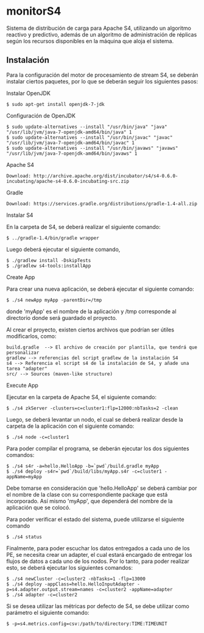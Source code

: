 # monitorS4
Sistema de distribución de carga para Apache S4, utilizando un algoritmo reactivo y predictivo, además de un algoritmo de administración de réplicas según los recursos disponibles en la máquina que aloja el sistema.

Instalación
---
Para la configuración del motor de procesamiento de stream S4, se deberán instalar ciertos paquetes, por lo que se deberán seguir los siguientes pasos:

Instalar OpenJDK

	$ sudo apt-get install openjdk-7-jdk

Configuración de OpenJDK

	$ sudo update-alternatives --install "/usr/bin/java" "java" "/usr/lib/jvm/java-7-openjdk-amd64/bin/java" 1
	$ sudo update-alternatives --install "/usr/bin/javac" "javac" "/usr/lib/jvm/java-7-openjdk-amd64/bin/javac" 1
	$ sudo update-alternatives --install "/usr/bin/javaws" "javaws" "/usr/lib/jvm/java-7-openjdk-amd64/bin/javaws" 1

Apache S4

	Download: http://archive.apache.org/dist/incubator/s4/s4-0.6.0-incubating/apache-s4-0.6.0-incubating-src.zip

Gradle

	Download: https://services.gradle.org/distributions/gradle-1.4-all.zip

Instalar S4

En la carpeta de S4, se deberá realizar el siguiente comando:

	$ ../gradle-1.4/bin/gradle wrapper

Luego deberá ejecutar el siguiente comando,

	$ ./gradlew install -DskipTests
	$ ./gradlew s4-tools:installApp

Create App

Para crear una nueva aplicación, se deberá ejecutar el siguiente comando:

	$ ./s4 newApp myApp -parentDir=/tmp

donde 'myApp' es el nombre de la aplicación y /tmp corresponde al directorio donde será guardado el proyecto.

Al crear el proyecto, existen ciertos archivos que podrían ser útiles modificarlos, como:

	build.gradle  --> El archivo de creación por plantilla, que tendrá que personalizar
	gradlew --> referencias del script gradlew de la instalación S4
	s4 --> Referencia el script s4 de la instalación de S4, y añade una tarea "adapter"
	src/ --> Sources (maven-like structure)

Execute App

Ejecutar en la carpeta de Apache S4, el siguiente comando:

	$ ./s4 zkServer -clusters=c=cluster1:flp=12000:nbTasks=2 -clean

Luego, se deberá levantar un nodo, el cual se deberá realizar desde la carpeta de la aplicación con el siguiente comando:

	$ ./s4 node -c=cluster1

Para poder compilar el programa, se deberán ejecutar los dos siguientes comandos:

	$ ./s4 s4r -a=hello.HelloApp -b=`pwd`/build.gradle myApp
	$ ./s4 deploy -s4r=`pwd`/build/libs/myApp.s4r -c=cluster1 -appName=myApp

Debe tomarse en consideración que 'hello.HelloApp' se deberá cambiar por el nombre de la clase con su correspondiente package que está incorporado. Así mismo 'myApp', que dependerá del nombre de la aplicación que se colocó.

Para poder verificar el estado del sistema, puede utilizarse el siguiente comando

	$ ./s4 status

Finalmente, para poder escuchar los datos entregados a cada uno de los PE, se necesita crear un adapter, el cual estará encargado de entregar los flujos de datos a cada uno de los nodos. Por lo tanto, para poder realizar esto, se deberá ejecutar los siguientes comandos:

	$ ./s4 newCluster -c=cluster2 -nbTasks=1 -flp=13000
	$ ./s4 deploy -appClass=hello.HelloInputAdapter -p=s4.adapter.output.stream=names -c=cluster2 -appName=adapter
	$ ./s4 adapter -c=cluster2

Si se desea utilizar las métricas por defecto de S4, se debe utilizar como parámetro el siguiente comando:

	$ -p=s4.metrics.config=csv:/path/to/directory:TIME:TIMEUNIT
